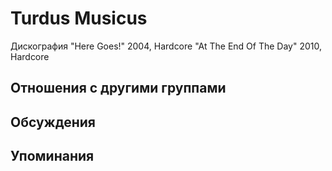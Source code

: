 # Turdus Musicus

Дискография
"Here Goes!" 2004, Hardcore
"At The End Of The Day" 2010, Hardcore

## Отношения с другими группами


## Обсуждения


## Упоминания

